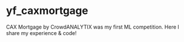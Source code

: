# yf_caxmortgage
CAX Mortgage by CrowdANALYTIX was my first ML competition. Here I share my experience &amp; code!
